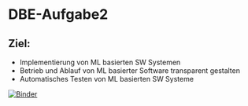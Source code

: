 # DBE-Aufgabe2
## Ziel:
+ Implementierung von ML basierten SW Systemen
+ Betrieb und Ablauf von ML basierter Software transparent gestalten
+ Automatisches Testen von ML basierten SW Systeme

[![Binder](https://mybinder.org/badge_logo.svg)](https://mybinder.org/v2/gh/FranjoHHZ/DBE-Aufgabe2/master)
